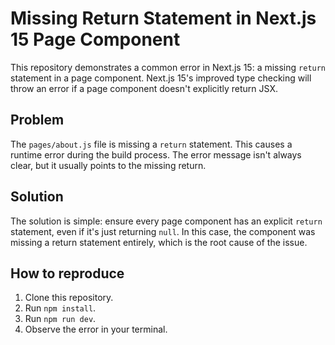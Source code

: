 # Missing Return Statement in Next.js 15 Page Component

This repository demonstrates a common error in Next.js 15: a missing `return` statement in a page component.  Next.js 15's improved type checking will throw an error if a page component doesn't explicitly return JSX.

## Problem
The `pages/about.js` file is missing a `return` statement.  This causes a runtime error during the build process.  The error message isn't always clear, but it usually points to the missing return.

## Solution
The solution is simple: ensure every page component has an explicit `return` statement, even if it's just returning `null`.  In this case, the component was missing a return statement entirely, which is the root cause of the issue.

## How to reproduce
1. Clone this repository.
2. Run `npm install`.
3. Run `npm run dev`.
4. Observe the error in your terminal.